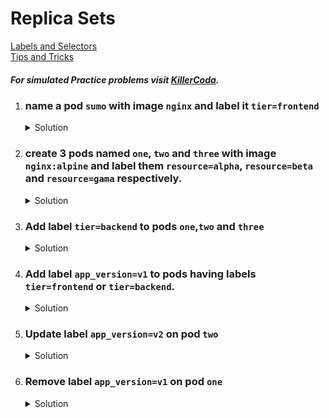 # Replica Sets

[Labels and Selectors](https://kubernetes.io/docs/concepts/overview/working-with-objects/labels/)
</br>
[Tips and Tricks](../../tips_and_tricks.md)

##### For simulated Practice problems visit [KillerCoda](https://killercoda.com/amitk).

1.  ### name a pod `sumo` with image `nginx` and label it `tier=frontend`
    <details><summary>Solution</summary>
      <p>

      ```bash
      k run sumo --image=nginx --labels=tier=frontend
      ```

      --OR--

      ```bash
      # update metadata of pod yaml
      apiVersion: v1
      kind: Pod
      metadata:
        creationTimestamp: null
        labels: # add label
          tier: frontend
        name: sumo
      spec:
        containers:
        - image: nginx
          name: sumo
          resources: {}
        dnsPolicy: ClusterFirst
        restartPolicy: Always
      status: {}
      ```

      </p>
    </details>

1.  ### create 3 pods named `one`, `two` and `three` with image `nginx:alpine` and label them `resource=alpha`, `resource=beta` and `resource=gama` respectively.
    
    <details><summary>Solution</summary>
      <p>

      ```bash
      k run one --image=nginx:alpine --labels=resource=alpha

      k run two --image=nginx:alpine --labels=resource=beta

      k run three --image=nginx:alpine --labels=resource=gama
      ```

      </p>
    </details>

1.  ### Add label `tier=backend` to pods `one`,`two` and `three`
    <details><summary>Solution</summary>
      <p>

      ```bash
      k labels pod one two three tier=backend
      ```

      </p>
    </details>

1.  ### Add label `app_version=v1` to pods having labels `tier=frontend` or `tier=backend`.

    <details><summary>Solution</summary>
      <p>

      ```bash
      k labels pod -l "tier in (frontend,backend)" app_version=v1
      ```

      </p>
    </details>

1. ### Update label `app_version=v2` on pod `two`

    <details><summary>Solution</summary>
      <p>

      ```bash
      k labels pod two app_version=v2 --overwrite
      ```

      </p>
    </details>

1. ### Remove label `app_version=v1` on pod `one`

    <details><summary>Solution</summary>
      <p>

      ```bash
      k labels pod one app_version=v1-
      ```

      </p>
    </details>
